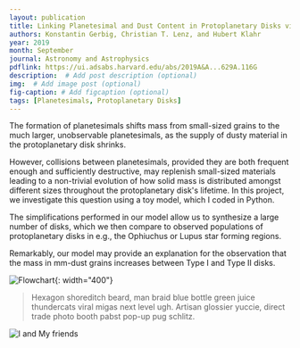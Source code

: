 ```yaml
---
layout: publication
title: Linking Planetesimal and Dust Content in Protoplanetary Disks via a Local Toy Model
authors: Konstantin Gerbig, Christian T. Lenz, and Hubert Klahr
year: 2019
month: September
journal: Astronomy and Astrophysics
pdflink: https://ui.adsabs.harvard.edu/abs/2019A&A...629A.116G
description:  # Add post description (optional)
img:  # Add image post (optional)
fig-caption: # Add figcaption (optional)
tags: [Planetesimals, Protoplanetary Disks]
---
```



The formation of planetesimals shifts mass from small-sized grains to the much larger, unobservable planetesimals, as the supply of dusty material in the protoplanetary disk shrinks. 

However, collisions between planetesimals, provided they are both frequent enough and sufficiently destructive, may replenish small-sized materials leading to a non-trivial evolution of how solid mass is distributed amongst different sizes throughout the protoplanetary disk's lifetime. In this project, we investigate this question using a toy model, which I coded in Python. 

The simplifications performed in our model allow us to synthesize a large number of disks, which we then compare to observed populations of protoplanetary disks in e.g., the Ophiuchus or Lupus star forming regions. 

Remarkably, our model may provide an explanation for the observation that the mass in mm-dust grains increases between Type I and Type II disks.



![Flowchart]({{site.baseurl}}/assets/img/paper1_flowchart.PNG){: width="400"}


>Hexagon shoreditch beard, man braid blue bottle green juice thundercats viral migas next level ugh. Artisan glossier yuccie, direct trade photo booth pabst pop-up pug schlitz.


![I and My friends]({{site.baseurl}}/assets/img/paper1_plot.PNG)


